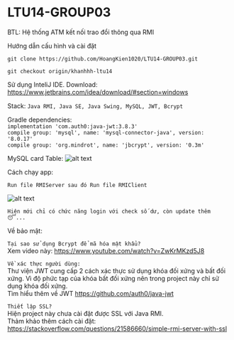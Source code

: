 # LTU14-GROUP03
BTL: Hệ thống ATM kết nối trao đổi thông qua RMI

Hướng dẫn cấu hình và cài đặt

`git clone https://github.com/HoangKien1020/LTU14-GROUP03.git`

`git checkout origin/khanhhh-ltu14`

Sử dụng InteliJ IDE. Download: https://www.jetbrains.com/idea/download/#section=windows

Stack: `Java RMI, Java SE, Java Swing, MySQL, JWT, Bcrypt`

Gradle dependencies: <br/>
`implementation 'com.auth0:java-jwt:3.8.3'`<br/>
`compile group: 'mysql', name: 'mysql-connector-java', version: '8.0.17'`<br/>
`compile group: 'org.mindrot', name: 'jbcrypt', version: '0.3m'`<br/>

MySQL card Table:
![alt text](https://i.imgur.com/LOcPL1O.png)

Cách chạy app:

`Run file RMIServer sau đó Run file RMIClient`

![alt text](https://i.imgur.com/gsgXo0a.png)

`Hiện mới chỉ có chức năng login với check số dư, còn update thêm 😴... `

Về bảo mật: <br/>

`Tại sao sử dụng Bcrypt để mã hóa mật khẩu?` <br/>
Xem video này: https://www.youtube.com/watch?v=ZwKrMKzd5J8 <br/>

`Về xác thực người dùng:`<br/>
Thư viện JWT cung cấp 2 cách xác thực sử dụng khóa đối xứng và bất đối xứng. Vì độ phức tạp của khóa bất đối xứng nên trong project này chỉ sử dụng khóa đối xứng.<br/>
Tìm hiểu thêm về JWT https://github.com/auth0/java-jwt

`Thiết lập SSL?` <br/>
Hiện project này chưa cài đặt được SSL với Java RMI. <br/>
Thảm khảo thêm cách cài đặt: https://stackoverflow.com/questions/21586660/simple-rmi-server-with-ssl
